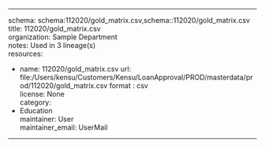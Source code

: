 


---  
schema: schema:112020/gold_matrix.csv,schema::112020/gold_matrix.csv  
title: 112020/gold_matrix.csv  
organization: Sample Department  
notes: Used in 3 lineage(s)  
resources:  
  - name: 112020/gold_matrix.csv 
    url: file:/Users/kensu/Customers/Kensu/LoanApproval/PROD/masterdata/prod/112020/gold_matrix.csv 
    format : csv  
license: None  
category:
  - Education  
maintainer: User  
maintainer_email: UserMail  
---